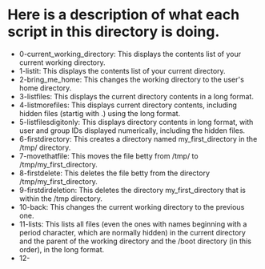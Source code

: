 # Here is a description of what each script in this directory is doing.

- 0-current_working_directory: This displays the contents list of your current working directory.
- 1-listit: This displays the contents list of your current directory.
- 2-bring_me_home: This changes the working directory to the user's home directory.
- 3-listfiles: This displays the current directory contents in a long format.
- 4-listmorefiles: This displays current directory contents, including hidden files (startig with .) using the long format.
- 5-listfilesdigitonly: This displays directory contents in long format, with user and group IDs displayed numerically, including the hidden files.
- 6-firstdirectory: This creates a directory named my_first_directory in the /tmp/ directory.
- 7-movethatfile: This moves the file betty from /tmp/ to /tmp/my_first_directory.
- 8-firstdelete: This deletes the file betty from the directory /tmp/my_first_directory. 
- 9-firstdirdeletion: This deletes the directory my_first_directory that is within the /tmp directory.
- 10-back: This changes the current working directory to the previous one.
- 11-lists: This lists all files (even the ones with names beginning with a period character, which are normally hidden) in the current directory and the parent of the working directory and the /boot directory (in this order), in the long format.
- 12-
